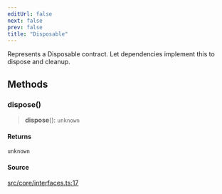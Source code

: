 ```yaml
---
editUrl: false
next: false
prev: false
title: "Disposable"
---
```


Represents a Disposable contract.
Let dependencies implement this to dispose and cleanup.

## Methods

### dispose()

> **dispose**(): `unknown`

#### Returns

`unknown`

#### Source

[src/core/interfaces.ts:17](https://github.com/sern-handler/handler/blob/222ecd9b61ad0b94830a2a9444118f01e1b7d6cd/src/core/interfaces.ts#L17)
